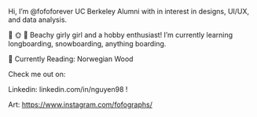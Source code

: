 Hi, I’m @fofoforever
UC Berkeley Alumni with in interest in designs, UI/UX, and data analysis. 

🌴 🌞 🍍 Beachy girly girl and a hobby enthusiast! I’m currently learning longboarding, snowboarding, anything boarding. 

📖 Currently Reading: Norwegian Wood

Check me out on:

Linkedin: linkedin.com/in/nguyen98 !

Art: https://www.instagram.com/fofographs/

<!---
fofoforever/fofoforever is a ✨ special ✨ repository because its `README.md` (this file) appears on your GitHub profile.
You can click the Preview link to take a look at your changes.
--->
